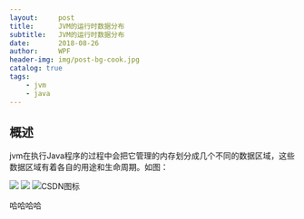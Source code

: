 ```yaml
---
layout:     post
title:      JVM的运行时数据分布
subtitle:   JVM的运行时数据分布
date:       2018-08-26
author:     WPF
header-img: img/post-bg-cook.jpg
catalog: true
tags:
    - jvm
    - java
---
```


## 概述

jvm在执行Java程序的过程中会把它管理的内存划分成几个不同的数据区域，这些数据区域有着各自的用途和生命周期。如图：

![](https://cdn.mos.cms.futurecdn.net/4tbGCxGUGsH9VwSLsfMDK5-650-80.png)
![](https://images0.cnblogs.com/i/288799/201405/281726404166686.jpg)
![CSDN图标](http://imgtech.gmw.cn/attachement/jpg/site2/20111223/f04da22d7ba7105e1d7507.jpg "这是CSDN的图标")

哈哈哈哈

